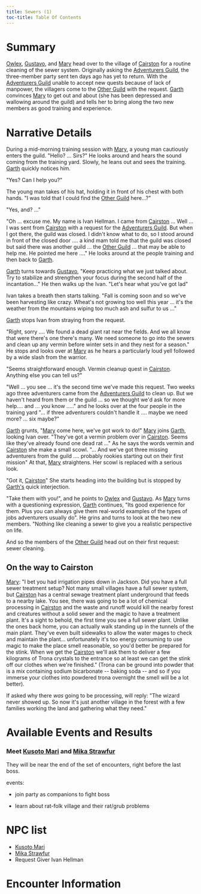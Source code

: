 ```yaml
---
title: Sewers (1)
toc-title: Table Of Contents
---
```


# Summary

[Owlex](../characters/owlex.md), [Gustavo](../characters/gustavo.md), and [Mary](../characters/mary-tanner.md) head over to the village of [Cairston](../places/cairston.md) for a routine cleaning of the sewer system. Originally asking the [Adventurers Guild](../places/adventurers-guild.md), the three-member party sent ten days ago has yet to return. With the [Adventurers Guild](../places/adventurers-guild.md) unable to accept new quests because of lack of manpower, the villagers come to the [Other Guild](../places/other-guild.md) with the request. [Garth](../characters/garth-ven.md) convinces [Mary](../characters/mary-tanner.md) to get out and about (she has been depressed and wallowing around the guild) and tells her to bring along the two new members as good training and experience.

# Narrative Details

During a mid-morning training session with [Mary](../characters/mary-tanner.md), a young man cautiously enters the guild. "Hello? ... Sirs?"  He looks around and hears the sound coming from the training yard. Slowly, he leans out and sees the training. [Garth](../characters/garth-ven.md) quickly notices him.

"Yes? Can I help you?"

The young man takes of his hat, holding it in front of his chest with both hands. "I was told that I could find the [Other Guild](../places/other-guild.md) here...?"

"Yes, and? ..."

"Oh ... excuse me. My name is Ivan Hellman. I came from [Cairston](../places/cairston.md) ... Well ... I was sent from [Cairston](../places/cairston.md) with a request for the [Adventurers Guild](../places/adventurers-guild.md). But when I got there, the guild was closed. I didn't know what to do, so I stood around in front of the closed door .... a kind mam told me that the guild was closed but said there was another guild ... the [Other Guild](../places/other-guild.md) ... that may be able to help me. He pointed me here ...." He looks around at the people training and then back to [Garth](../characters/garth-ven.md).

[Garth](../characters/garth-ven.md) turns towards [Gustavo](../characters/gustavo.md), "Keep practicing what we just talked about. Try to stabilize and strengthen your focus during the second half of the incantation..." He then walks up the Ivan. "Let's hear what you've got lad"

Ivan takes a breath then starts talking. "Fall is coming soon and so we've been harvesting like crazy. Wheat's not growing too well this year ... it's the weather from  the mountains wiping too much ash and sulfur to us ..."

[Garth](../characters/garth-ven.md) stops Ivan from straying from the request.

"Right, sorry .... We found a dead giant rat near the fields. And we all know that were there's one there's many. We need someone to go into the sewers and clean up any vermin before winter sets in and they nest for a season." He stops and looks over at [Mary](../characters/mary-tanner.md) as he hears a particularly loud yell followed by a wide slash from the warrior.

"Seems straightforward enough. Vermin cleanup quest in [Cairston](../places/cairston.md). Anything else you can tell us?"

"Well ... you see ... it's the second time we've made this request. Two weeks ago three adventurers came from the [Adventurers Guild](../places/adventurers-guild.md) to clean up. But we haven't heard from them or the guild ... so we thought we'd ask for more help.... and ... you know ....." and he looks over at the four people in the training yard "... if three adventurers couldn't handle it .... maybe we need more? ... six maybe?"

[Garth](../characters/garth-ven.md) grunts, "[Mary](../characters/mary-tanner.md) come here, we've got work to do!" [Mary](../characters/mary-tanner.md) joins [Garth](../characters/garth-ven.md), looking Ivan over. "They've got a vermin problem over in [Cairston](../places/cairston.md). Seems like they've already found one dead rat ..." As he says the words vermin and [Cairston](../places/cairston.md) she make a small scowl. "... And we've got three missing adventurers from the guild .... probably rookies starting out on their first mission" At that, [Mary](../characters/mary-tanner.md) straightens. Her scowl is replaced with a serious look.

"Got it, [Cairston](../places/cairston.md)" She starts heading into the building but is stopped by [Garth's](../characters/garth-ven.md) quick interjection.

"Take them with you!", and he points to [Owlex](../characters/owlex.md) and [Gustavo](../characters/gustavo.md). As [Mary](../characters/mary-tanner.md) turns with a questioning expression, [Garth](../characters/garth-ven.md) continues, "Its good experience for them. Plus you can always give them real-world examples of the types of jobs adventurers usually do". He grins and turns to look at the two new members. "Nothing like cleaning a sewer to give you a realistic perspective on life.

And so the members of the [Other Guild](../places/other-guild.md) head out on their first request: sewer cleaning.

## On the way to Cairston

[Mary](../characters/mary-tanner.md): "I bet you had irrigation pipes down in Jackson. Did you have a full sewer treatment setup? Not many small villages have a full sewer system, but [Cairston](../places/cairston.md) has a central sewage treatment plant underground that feeds to a nearby lake. You see, there was going to be a lot of chemical processing in [Cairston](../places/cairston.md) and the waste and runoff would kill the nearby forest and creatures without a solid sewer and the magic to have a treatment plant. It's a sight to behold, the first time you see a full sewer plant. Unlike the ones back home, you can actually walk standing up in the tunnels of the main plant. They've even built sidewalks to allow the water mages to check and maintain the plant... unfortunately it's too energy consuming to use magic to make the place smell reasonable, so you'd better be prepared for the stink. When we get the [Cairston](../places/cairston.md) we'll ask them to deliver a few kilograms of Trona crystals to the entrance so at least we can get the stink off our clothes when we're finished." (Trona can be ground into powder that is a mix containing sodium bicarbonate -- baking soda -- and so if you immerse your clothes into powdered trona overnight the smell will be a lot better).

If asked why there *was* going to be processing, will reply: "The wizard never showed up. So now it's just another village in the forest with a few families working the land and gathering what they need."



# Available Events and Results

### Meet [Kusoto Mari](../characters/kusoto-mari.md) and [Mika Strawfur](../characters/mika-strawfur.md)

They will be near the end of the set of encounters, right before the last boss.

events:

- join party as companions to fight boss

- learn about rat-folk village and their rat/grub problems



# NPC list

- [Kusoto Mari](../characters/kusoto-mari.md)
- [Mika Strawfur](../characters/mika-strawfur.md)
- Request Giver Ivan Hellman

# Encounter Information




<!--  LocalWords:  Cairston Kryta Owlex Kusoto Mika Strawfur Hellman
 -->
